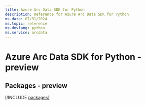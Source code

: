 ```yaml
---
title: Azure Arc Data SDK for Python
description: Reference for Azure Arc Data SDK for Python
ms.date: 07/31/2024
ms.topic: reference
ms.devlang: python
ms.service: arcdata
---
```

# Azure Arc Data SDK for Python - preview
## Packages - preview
[!INCLUDE [packages](arc-data-index.md)]